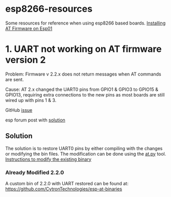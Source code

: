 # esp8266-resources
Some resources for reference when using esp8266 based boards.
[Installing AT Firmware on Esp01](https://www.sigmdel.ca/michel/ha/esp8266/ESP01_AT_Firmware_en.html)

# 1. UART not working on AT firmware version 2
Problem: Firmware v 2.2.x does not return messages when AT commands are sent.

Cause: AT 2.x changed the UART0 pins from GPIO1 & GPIO3 to GPIO15 & GPIO13, requiring extra connections to the new pins as most boards are still wired up with pins 1 & 3.

GitHub [issue](https://github.com/espressif/esp-at/issues/755)

esp forum post with [solution](https://www.esp32.com/viewtopic.php?t=26869&start=10)

## Solution
The solution is to restore UART0 pins by either compiling with the changes or modifying the bin files.
The modification can be done using the [at.py](https://github.com/espressif/esp-at/tree/master/tools) tool.
[Instructions to modify the existing binary](https://www.esp32.com/viewtopic.php?t=26869&start=10#:~:text=There%20is%20no%20need%20to%20compile,Firmware%20on%20an%20ESP%2D01S.)

### Already Modified 2.2.0
A custom bin of 2.2.0 with UART restored can be found at:
https://github.com/CytronTechnologies/esp-at-binaries


